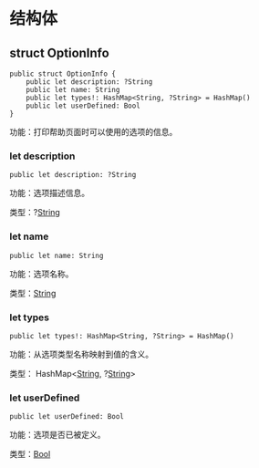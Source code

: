 # 结构体

## struct OptionInfo

```cangjie
public struct OptionInfo {
    public let description: ?String
    public let name: String
    public let types!: HashMap<String, ?String> = HashMap()
    public let userDefined: Bool
}
```

功能：打印帮助页面时可以使用的选项的信息。

### let description

```cangjie
public let description: ?String
```

功能：选项描述信息。

类型：?[String](../../../std/core/core_package_api/core_package_structs.md#struct-string)

### let name

```cangjie
public let name: String
```

功能：选项名称。

类型：[String](../../../std/core/core_package_api/core_package_structs.md#struct-string)

### let types

```cangjie
public let types!: HashMap<String, ?String> = HashMap()
```

功能：从选项类型名称映射到值的含义。

类型： HashMap<[String](../../../std/core/core_package_api/core_package_structs.md#struct-string), ?[String](../../../std/core/core_package_api/core_package_structs.md#struct-string)>

### let userDefined

```cangjie
public let userDefined: Bool
```

功能：选项是否已被定义。

类型：[Bool](../../../std/core/core_package_api/core_package_intrinsics.md#bool)
